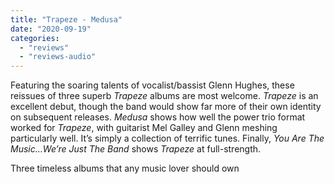 ```yaml
---
title: "Trapeze - Medusa"
date: "2020-09-19"
categories: 
  - "reviews"
  - "reviews-audio"
---
```


Featuring the soaring talents of vocalist/bassist Glenn Hughes, these reissues of three superb _Trapeze_ albums are most welcome. _Trapeze_ is an excellent debut, though the band would show far more of their own identity on subsequent releases. _Medusa_ shows how well the power trio format worked for _Trapeze_, with guitarist Mel Galley and Glenn meshing particularly well. It’s simply a collection of terrific tunes. Finally, _You Are The Music…We’re Just The Band_ shows _Trapeze_ at full-strength.

Three timeless albums that any music lover should own
